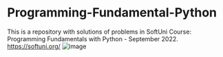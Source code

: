 # Programming-Fundamental-Python
This is a repository with solutions of problems in SoftUni Course: Programming Fundamentals with Python - September 2022.
https://softuni.org/
![image](https://user-images.githubusercontent.com/114181931/192093241-64dd58be-f48e-47ba-905c-90b9fa7ea64b.png)
